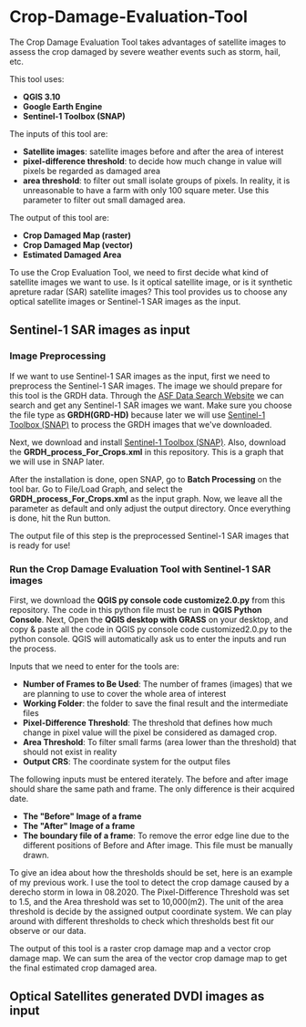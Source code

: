 # Crop-Damage-Evaluation-Tool
The Crop Damage Evaluation Tool takes advantages of satellite images to assess the crop damaged by severe weather events such as storm, hail, etc.

This tool uses:
* **QGIS 3.10**
* **Google Earth Engine**
* **Sentinel-1 Toolbox (SNAP)**

The inputs of this tool are:
* **Satellite images**: satellite images before and after the area of interest
* **pixel-difference threshold**: to decide how much change in value will pixels be regarded as damaged area
* **area threshold**: to filter out small isolate groups of pixels. In reality, it is unreasonable to have a farm with only 100 square meter. Use this parameter to filter out small damaged area.

The output of this tool are:
* **Crop Damaged Map (raster)**
* **Crop Damaged Map (vector)**
* **Estimated Damaged Area**



To use the Crop Evaluation Tool, we need to first decide what kind of satellite images we want to use. Is it optical satellite image, or is it synthetic apreture radar (SAR) satellite images? This tool provides us to choose any optical satellite images or Sentinel-1 SAR images as the input.

## Sentinel-1 SAR images as input

### Image Preprocessing
If we want to use Sentinel-1 SAR images as the input, first we need to preprocess the Sentinel-1 SAR images. The image we should prepare for this tool is the GRDH data. Through the [ASF Data Search Website](https://search.asf.alaska.edu/#/) we can search and get any Sentinel-1 SAR images we want. Make sure you choose the file type as **GRDH(GRD-HD)** because later we will use [Sentinel-1 Toolbox (SNAP)](http://step.esa.int/main/download/) to process the GRDH images that we've downloaded. 

Next, we download and install [Sentinel-1 Toolbox (SNAP)](http://step.esa.int/main/download/). Also, download the **GRDH_process_For_Crops.xml** in this repository. This is a graph that we will use in SNAP later.

After the installation is done, open SNAP, go to **Batch Processing** on the tool bar. Go to File/Load Graph, and select the **GRDH_process_For_Crops.xml** as the input graph. Now, we leave all the parameter as default and only adjust the output directory. Once everything is done, hit the Run button.

The output file of this step is the preprocessed Sentinel-1 SAR images that is ready for use!

### Run the Crop Damage Evaluation Tool with Sentinel-1 SAR images
First, we download the **QGIS py console code customize2.0.py** from this repository. The code in this python file must be run in **QGIS Python Console**. Next, Open the **QGIS desktop with GRASS** on your desktop, and copy & paste all the code in QGIS py console code customized2.0.py to the python console. QGIS will automatically ask us to enter the inputs and run the process. 

Inputs that we need to enter for the tools are:
* **Number of Frames to Be Used**: The number of frames (images) that we are planning to use to cover the whole area of interest
* **Working Folder**: the folder to save the final result and the intermediate files
* **Pixel-Difference Threshold**: The threshold that defines how much change in pixel value will the pixel be considered as damaged crop. 
* **Area Threshold**: To filter small farms (area lower than the threshold) that should not exist in reality
* **Output CRS**: The coordinate system for the output files

The following inputs must be entered iterately. The before and after image should share the same path and frame. The only difference is their acquired date.
* **The "Before" Image of a frame**
* **The "After" Image of a frame**
* **The boundary file of a frame**: To remove the error edge line due to the different positions of Before and After image. This file must be manually drawn.

To give an idea about how the thresholds should be set, here is an example of my previous work. I use the tool to detect the crop damage caused by a derecho storm in Iowa in 08.2020. The Pixel-Difference Threshold was set to 1.5, and the Area threshold was set to 10,000(m2). The unit of the area threshold is decide by the assigned output coordinate system. We can play around with different thresholds to check which thresholds best fit our observe or our data.

The output of this tool is a raster crop damage map and a vector crop damage map. We can sum the area of the vector crop damage map to get the final estimated crop damaged area. 

## Optical Satellites generated DVDI images as input


